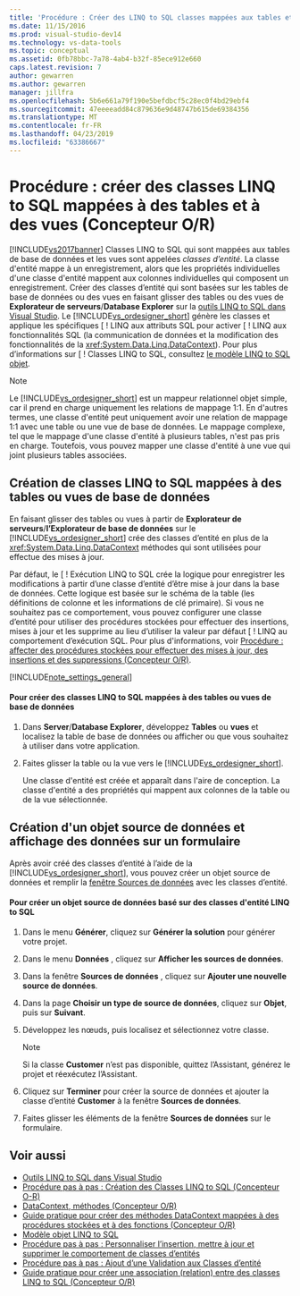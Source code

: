 ```yaml
---
title: 'Procédure : Créer des LINQ to SQL classes mappées aux tables et vues (Concepteur O-R) | Microsoft Docs'
ms.date: 11/15/2016
ms.prod: visual-studio-dev14
ms.technology: vs-data-tools
ms.topic: conceptual
ms.assetid: 0fb78bbc-7a78-4ab4-b32f-85ece912e660
caps.latest.revision: 7
author: gewarren
ms.author: gewarren
manager: jillfra
ms.openlocfilehash: 5b6e661a79f190e5befdbcf5c28ec0f4bd29ebf4
ms.sourcegitcommit: 47eeeeadd84c879636e9d48747b615de69384356
ms.translationtype: MT
ms.contentlocale: fr-FR
ms.lasthandoff: 04/23/2019
ms.locfileid: "63386667"
---
```

# <a name="how-to-create-linq-to-sql-classes-mapped-to-tables-and-views-or-designer"></a>Procédure : créer des classes LINQ to SQL mappées à des tables et à des vues (Concepteur O/R)
[!INCLUDE[vs2017banner](../includes/vs2017banner.md)]
Classes LINQ to SQL qui sont mappées aux tables de base de données et les vues sont appelées *classes d’entité*. La classe d'entité mappe à un enregistrement, alors que les propriétés individuelles d'une classe d'entité mappent aux colonnes individuelles qui composent un enregistrement. Créer des classes d’entité qui sont basées sur les tables de base de données ou des vues en faisant glisser des tables ou des vues de **Explorateur de serveurs**/**Database Explorer** sur la [outils LINQ to SQL dans Visual Studio](../data-tools/linq-to-sql-tools-in-visual-studio2.md). Le [!INCLUDE[vs_ordesigner_short](../includes/vs-ordesigner-short-md.md)] génère les classes et applique les spécifiques [ ! LINQ aux attributs SQL pour activer [ ! LINQ aux fonctionnalités SQL (la communication de données et la modification des fonctionnalités de la <xref:System.Data.Linq.DataContext>). Pour plus d’informations sur [ ! Classes LINQ to SQL, consultez [le modèle LINQ to SQL objet](http://msdn.microsoft.com/library/81dd0c37-e2a4-4694-83b0-f2e49e693810).

> [!NOTE]
> Le [!INCLUDE[vs_ordesigner_short](../includes/vs-ordesigner-short-md.md)] est un mappeur relationnel objet simple, car il prend en charge uniquement les relations de mappage 1:1. En d'autres termes, une classe d'entité peut uniquement avoir une relation de mappage 1:1 avec une table ou une vue de base de données. Le mappage complexe, tel que le mappage d'une classe d'entité à plusieurs tables, n'est pas pris en charge. Toutefois, vous pouvez mapper une classe d'entité à une vue qui joint plusieurs tables associées.

## <a name="create-linq-to-sql-classes-that-are-mapped-to-database-tables-or-views"></a>Création de classes LINQ to SQL mappées à des tables ou vues de base de données
 En faisant glisser des tables ou vues à partir de **Explorateur de serveurs**/**l’Explorateur de base de données** sur le [!INCLUDE[vs_ordesigner_short](../includes/vs-ordesigner-short-md.md)] crée des classes d’entité en plus de la <xref:System.Data.Linq.DataContext> méthodes qui sont utilisées pour effectue des mises à jour.

 Par défaut, le [ ! Exécution LINQ to SQL crée la logique pour enregistrer les modifications à partir d’une classe d’entité d’être mise à jour dans la base de données. Cette logique est basée sur le schéma de la table (les définitions de colonne et les informations de clé primaire). Si vous ne souhaitez pas ce comportement, vous pouvez configurer une classe d’entité pour utiliser des procédures stockées pour effectuer des insertions, mises à jour et les supprime au lieu d’utiliser la valeur par défaut [ ! LINQ au comportement d’exécution SQL. Pour plus d'informations, voir [Procédure : affecter des procédures stockées pour effectuer des mises à jour, des insertions et des suppressions (Concepteur O/R)](../data-tools/how-to-assign-stored-procedures-to-perform-updates-inserts-and-deletes-o-r-designer.md).

 [!INCLUDE[note_settings_general](../includes/note-settings-general-md.md)]

#### <a name="to-create-linq-to-sql-classes-that-are-mapped-to-database-tables-or-views"></a>Pour créer des classes LINQ to SQL mappées à des tables ou vues de base de données

1. Dans **Server**/**Database Explorer**, développez **Tables** ou **vues** et localisez la table de base de données ou afficher ou que vous souhaitez à utiliser dans votre application.

2. Faites glisser la table ou la vue vers le [!INCLUDE[vs_ordesigner_short](../includes/vs-ordesigner-short-md.md)].

     Une classe d'entité est créée et apparaît dans l'aire de conception. La classe d'entité a des propriétés qui mappent aux colonnes de la table ou de la vue sélectionnée.

## <a name="create-an-object-data-source-and-display-the-data-on-a-form"></a>Création d'un objet source de données et affichage des données sur un formulaire
 Après avoir créé des classes d’entité à l’aide de la [!INCLUDE[vs_ordesigner_short](../includes/vs-ordesigner-short-md.md)], vous pouvez créer un objet source de données et remplir la [fenêtre Sources de données](http://msdn.microsoft.com/library/0d20f699-cc95-45b3-8ecb-c7edf1f67992) avec les classes d’entité.

#### <a name="to-create-an-object-data-source-based-on-linq-to-sql-entity-classes"></a>Pour créer un objet source de données basé sur des classes d'entité LINQ to SQL

1. Dans le menu **Générer**, cliquez sur **Générer la solution** pour générer votre projet.

2. Dans le menu **Données** , cliquez sur **Afficher les sources de données**.

3. Dans la fenêtre **Sources de données** , cliquez sur **Ajouter une nouvelle source de données**.

4. Dans la page **Choisir un type de source de données**, cliquez sur **Objet**, puis sur **Suivant**.

5. Développez les nœuds, puis localisez et sélectionnez votre classe.

    > [!NOTE]
    > Si la classe **Customer** n’est pas disponible, quittez l’Assistant, générez le projet et réexécutez l’Assistant.

6. Cliquez sur **Terminer** pour créer la source de données et ajouter la classe d’entité **Customer** à la fenêtre **Sources de données**.

7. Faites glisser les éléments de la fenêtre **Sources de données** sur le formulaire.

## <a name="see-also"></a>Voir aussi

- [Outils LINQ to SQL dans Visual Studio](../data-tools/linq-to-sql-tools-in-visual-studio2.md)
- [Procédure pas à pas : Création des Classes LINQ to SQL (Concepteur O-R)](http://msdn.microsoft.com/library/35aad4a4-2e8a-46e2-ae09-5fbfd333c233)
- [DataContext, méthodes (Concepteur O/R)](../data-tools/datacontext-methods-o-r-designer.md)
- [Guide pratique pour créer des méthodes DataContext mappées à des procédures stockées et à des fonctions (Concepteur O/R)](../data-tools/how-to-create-datacontext-methods-mapped-to-stored-procedures-and-functions-o-r-designer.md)
- [Modèle objet LINQ to SQL](http://msdn.microsoft.com/library/81dd0c37-e2a4-4694-83b0-f2e49e693810)
- [Procédure pas à pas : Personnaliser l’insertion, mettre à jour et supprimer le comportement de classes d’entités](../data-tools/walkthrough-customizing-the-insert-update-and-delete-behavior-of-entity-classes.md)
- [Procédure pas à pas : Ajout d’une Validation aux Classes d’entité](http://msdn.microsoft.com/library/85b06a02-b2e3-4534-95b8-d077c8d4c1d7)
- [Guide pratique pour créer une association (relation) entre des classes LINQ to SQL (Concepteur O/R)](../data-tools/how-to-create-an-association-relationship-between-linq-to-sql-classes-o-r-designer.md)